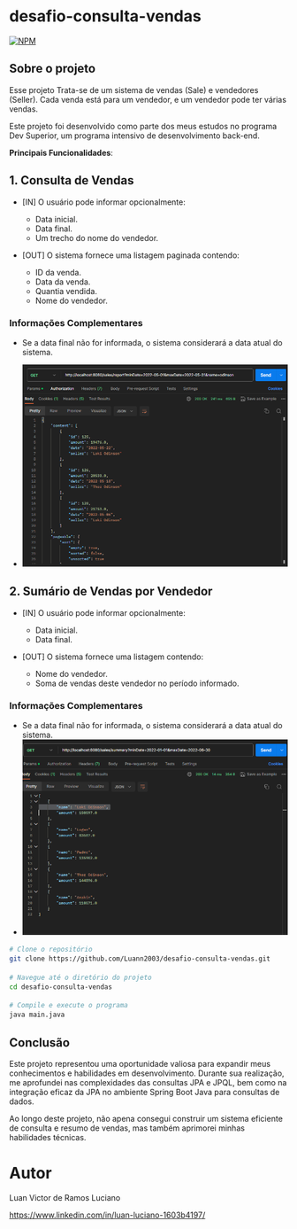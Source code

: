 # desafio-consulta-vendas
[![NPM](https://img.shields.io/npm/l/react)](https://github.com/Luann2003/desafio-consulta-vendas/blob/main/LICENSE) 

## Sobre o projeto
Esse projeto Trata-se de um sistema de vendas (Sale) e vendedores (Seller). Cada venda está para um vendedor, e um
vendedor pode ter várias vendas.

Este projeto foi desenvolvido como parte dos meus estudos no programa Dev Superior, um programa intensivo de desenvolvimento back-end.

**Principais Funcionalidades**:
## 1. Consulta de Vendas

- [IN] O usuário pode informar opcionalmente:
  - Data inicial.
  - Data final.
  - Um trecho do nome do vendedor.

- [OUT] O sistema fornece uma listagem paginada contendo:
  - ID da venda.
  - Data da venda.
  - Quantia vendida.
  - Nome do vendedor.

### Informações Complementares

- Se a data final não for informada, o sistema considerará a data atual do sistema.

- ![](https://github.com/Luann2003/desafio-consulta-vendas/blob/main/date%20and%20name.png)

## 2. Sumário de Vendas por Vendedor

- [IN] O usuário pode informar opcionalmente:
  - Data inicial.
  - Data final.

- [OUT] O sistema fornece uma listagem contendo:
  - Nome do vendedor.
  - Soma de vendas deste vendedor no período informado.

### Informações Complementares

- Se a data final não for informada, o sistema considerará a data atual do sistema.
- ![](https://github.com/Luann2003/desafio-consulta-vendas/blob/main/users.png)

```bash
# Clone o repositório
git clone https://github.com/Luann2003/desafio-consulta-vendas.git

# Navegue até o diretório do projeto
cd desafio-consulta-vendas

# Compile e execute o programa
java main.java
```

## Conclusão

Este projeto representou uma oportunidade valiosa para expandir meus conhecimentos e habilidades em desenvolvimento. Durante sua realização, me aprofundei nas complexidades das consultas JPA e JPQL, bem como na integração eficaz da JPA no ambiente Spring Boot Java para consultas de dados.

Ao longo deste projeto, não apena consegui construir um sistema eficiente de consulta e resumo de vendas, mas também aprimorei minhas habilidades técnicas. 

# Autor
Luan Victor de Ramos Luciano

https://www.linkedin.com/in/luan-luciano-1603b4197/

